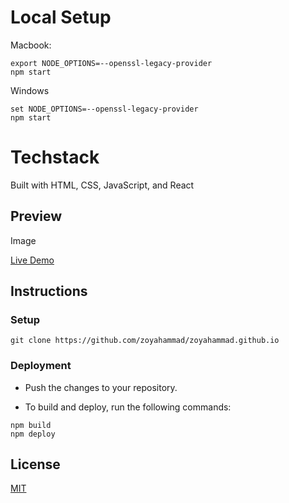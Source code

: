 # Local Setup

Macbook:

```
export NODE_OPTIONS=--openssl-legacy-provider
npm start
```

Windows

```
set NODE_OPTIONS=--openssl-legacy-provider
npm start
```

# Techstack

Built with HTML, CSS, JavaScript, and React

## Preview

Image

[Live Demo](https://zoyahammad.github.io/)

## Instructions

### Setup

```shell
git clone https://github.com/zoyahammad/zoyahammad.github.io
```

### Deployment

- Push the changes to your repository.

- To build and deploy, run the following commands:

```shell
npm build
npm deploy
```

## License

[MIT](https://choosealicense.com/licenses/mit/)

